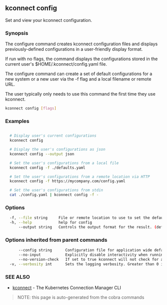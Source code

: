## kconnect config

Set and view your kconnect configuration.

### Synopsis


The configure command creates kconnect configuration files and displays
previously-defined configurations in a user-friendly display format.

If run with no flags, the command displays the configurations stored in the
current user's $HOME/.kconnect/config.yaml file.

The configure command can create a set of default configurations for a new
system or a new user via the -f flag and a local filename or remote URL.

The user typically only needs to use this command the first time they use
kconnect.


```bash
kconnect config [flags]
```

### Examples

```bash

  # Display user's current configurations
  kconnect config

  # Display the user's configurations as json
  kconnect config --output json

  # Set the user's configurations from a local file
  kconnect config -f ./defaults.yaml

  # Set the user's configurations from a remote location via HTTP
  kconnect config -f https://mycompany.com/config.yaml

  # Set the user's configurations from stdin
  cat ./config.yaml | kconnect config -f -

```

### Options

```bash
  -f, --file string     File or remote location to use to set the default configuration
  -h, --help            help for config
      --output string   Controls the output format for the result. (default "yaml")
```

### Options inherited from parent commands

```bash
      --config string      Configuration file for application wide defaults. (default "$HOME/.kconnect/config.yaml")
      --no-input           Explicitly disable interactivity when running in a terminal
      --no-version-check   If set to true kconnect will not check for a newer version
  -v, --verbosity int      Sets the logging verbosity. Greater than 0 is debug and greater than 9 is trace.
```

### SEE ALSO

* [kconnect](index.md)	 - The Kubernetes Connection Manager CLI


> NOTE: this page is auto-generated from the cobra commands
